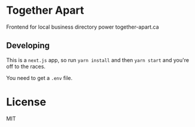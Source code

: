 # Together Apart

Frontend for local business directory power together-apart.ca

## Developing

This is a `next.js` app, so run `yarn install` and then `yarn start` and you're off to the races.

You need to get a `.env` file.

# License

MIT
